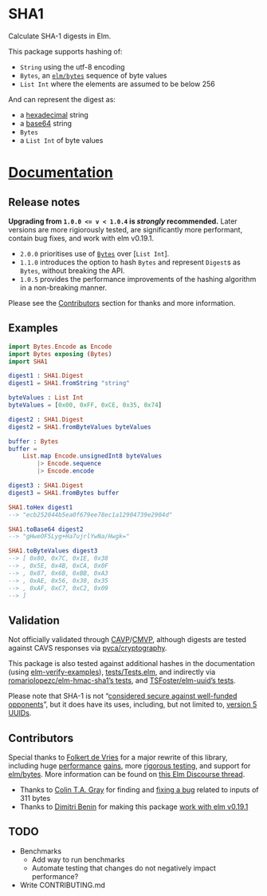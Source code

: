# SHA1

Calculate SHA-1 digests in Elm.

This package supports hashing of:

* `String` using the utf-8 encoding
* `Bytes`, an [`elm/bytes`][elm/bytes] sequence of byte values
* `List Int` where the elements are assumed to be below 256

And can represent the digest as:

* a [hexadecimal] string
* a [base64] string
* `Bytes`
* a `List Int` of byte values

[hexadecimal]: https://en.wikipedia.org/wiki/Hexadecimal
[base64]: https://en.wikipedia.org/wiki/Base64

# [Documentation](https://package.elm-lang.org/packages/TSFoster/elm-sha1/latest/SHA1)

## Release notes

**Upgrading from `1.0.0 <= v < 1.0.4` is *strongly* recommended.** Later
versions are more rigiorously tested, are significantly more performant, contain
bug fixes, and work with elm v0.19.1.

* `2.0.0` prioritises use of [`Bytes`][elm/bytes] over [`List Int`].
* `1.1.0` introduces the option to hash `Bytes` and represent `Digest`s as `Bytes`, without breaking the API.
* `1.0.5` provides the performance improvements of the hashing algorithm in a non-breaking manner.

Please see the [Contributors](#Contributors) section for thanks and more information.

## Examples

```elm
import Bytes.Encode as Encode
import Bytes exposing (Bytes)
import SHA1

digest1 : SHA1.Digest
digest1 = SHA1.fromString "string"

byteValues : List Int
byteValues = [0x00, 0xFF, 0xCE, 0x35, 0x74]

digest2 : SHA1.Digest
digest2 = SHA1.fromByteValues byteValues

buffer : Bytes
buffer =
    List.map Encode.unsignedInt8 byteValues
        |> Encode.sequence
        |> Encode.encode

digest3 : SHA1.Digest
digest3 = SHA1.fromBytes buffer

SHA1.toHex digest1
--> "ecb252044b5ea0f679ee78ec1a12904739e2904d"

SHA1.toBase64 digest2
--> "gHweOF5Lyg+Ha7ujrlYwNa/Hwgk="

SHA1.toByteValues digest3
--> [ 0x80, 0x7C, 0x1E, 0x38
--> , 0x5E, 0x4B, 0xCA, 0x0F
--> , 0x87, 0x6B, 0xBB, 0xA3
--> , 0xAE, 0x56, 0x30, 0x35
--> , 0xAF, 0xC7, 0xC2, 0x09
--> ]
```

## Validation

Not officially validated through [CAVP]/[CMVP], although digests are tested against CAVS responses via [pyca/cryptography].

This package is also tested against additional hashes in the documentation (using [elm-verify-examples]), [tests/Tests.elm], and indirectly via [romariolopezc/elm-hmac-sha1’s tests][hmac-tests], and [TSFoster/elm-uuid’s tests][uuid-tests].

Please note that SHA-1 is not “[considered secure against well-funded opponents][sha1-wiki]”, but it does have its uses, including, but not limited to, [version 5 UUIDs][uuid-use].

[CAVP]: https://csrc.nist.gov/projects/cryptographic-algorithm-validation-program
[CMVP]: https://csrc.nist.gov/projects/cryptographic-module-validation-program
[pyca/cryptography]: https://github.com/pyca/cryptography/tree/master/vectors/cryptography_vectors/hashes/SHA1

[elm-verify-examples]: https://github.com/stoeffel/elm-verify-examples
[tests/Tests.elm]: https://github.com/TSFoster/elm-sha1/blob/master/tests/Tests.elm
[hmac-tests]: https://github.com/romariolopezc/elm-hmac-sha1/blob/master/tests/HmacSha1Test.elm
[uuid-tests]: https://github.com/TSFoster/elm-uuid/blob/2.2.0/tests/Tests.elm

[sha1-wiki]: https://en.wikipedia.org/wiki/SHA-1
[uuid-use]: https://package.elm-lang.org/packages/TSFoster/elm-uuid/latest/UUID#childNamed


## Contributors

Special thanks to [Folkert de Vries](https://github.com/folkertdev)
for a major rewrite of this library, including huge [performance][perf-1] [gains][perf-2],
more [rigorous testing], and support for [elm/bytes].
More information can be found on [this Elm Discourse thread][bytes-thread].

[perf-1]: https://github.com/TSFoster/elm-sha1/pull/7
[perf-2]: https://github.com/TSFoster/elm-sha1/pull/8
[rigorous testing]: https://github.com/TSFoster/elm-sha1/pull/6
[bytes-thread]: https://discourse.elm-lang.org/t/fast-pure-elm-sha2-and-soon-sha1/4505

* Thanks to [Colin T.A. Gray](https://github.com/colinta) for finding and [fixing a bug] related to inputs of 311 bytes
* Thanks to [Dimitri Benin](https://github.com/BendingBender) for making this package [work with elm v0.19.1]

[fixing a bug]: https://github.com/TSFoster/elm-sha1/pull/3
[work with elm v0.19.1]: https://github.com/TSFoster/elm-sha1/pull/4


[elm/bytes]: https://package.elm-lang.org/packages/elm/bytes/latest/

## TODO

* Benchmarks
  * Add way to run benchmarks
  * Automate testing that changes do not negatively impact performance?
* Write CONTRIBUTING.md
